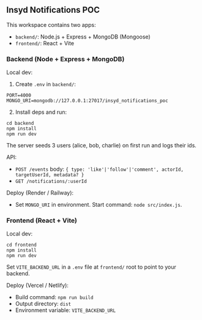 ## Insyd Notifications POC

This workspace contains two apps:

- `backend/`: Node.js + Express + MongoDB (Mongoose)
- `frontend/`: React + Vite

### Backend (Node + Express + MongoDB)

Local dev:

1. Create `.env` in `backend/`:
```
PORT=4000
MONGO_URI=mongodb://127.0.0.1:27017/insyd_notifications_poc
```
2. Install deps and run:
```
cd backend
npm install
npm run dev
```
The server seeds 3 users (alice, bob, charlie) on first run and logs their ids.

API:
- `POST /events` body: `{ type: 'like'|'follow'|'comment', actorId, targetUserId, metadata? }`
- `GET /notifications/:userId`

Deploy (Render / Railway):
- Set `MONGO_URI` in environment. Start command: `node src/index.js`.

### Frontend (React + Vite)

Local dev:
```
cd frontend
npm install
npm run dev
```
Set `VITE_BACKEND_URL` in a `.env` file at `frontend/` root to point to your backend.

Deploy (Vercel / Netlify):
- Build command: `npm run build`
- Output directory: `dist`
- Environment variable: `VITE_BACKEND_URL`

